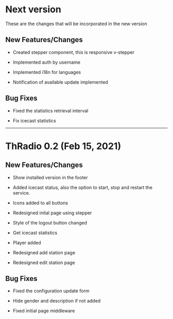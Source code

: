 # Next version

These are the changes that will be incorporated in the new version

## New Features/Changes

- Created stepper component, this is responsive v-stepper

- Implemented auth by username

- Implemented i18n for languages

- Notification of available update implemented

## Bug Fixes

- Fixed the statistics retrieval interval

- Fix icecast statistics

---

# ThRadio 0.2 (Feb 15, 2021)

## New Features/Changes

- Show installed version in the footer

- Added icecast status, also the option to start, stop and restart the service.

- Icons added to all buttons

- Redesigned inital page using stepper

- Style of the logout button changed

- Get icecast statistics

- Player added

- Redesigned add station page

- Redesigned edit station page

## Bug Fixes

- Fixed the configuration update form

- Hide gender and description if not added

- Fixed initial page middleware
